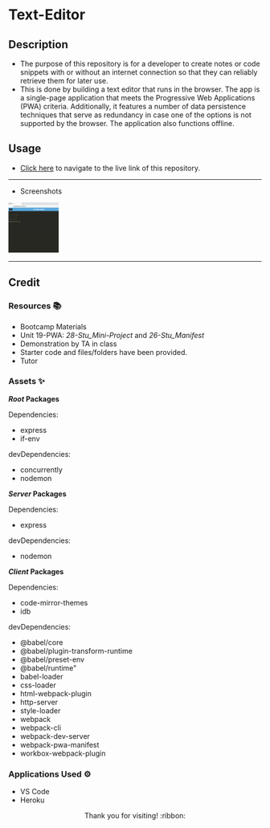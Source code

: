 # Text-Editor

## Description

- The purpose of this repository is for a developer to create notes or code snippets with or without an internet connection
so that they can reliably retrieve them for later use.
- This is done by building a text editor that runs in the browser. The app is a single-page application that meets the Progressive Web Applications (PWA) criteria. Additionally, it features a number of data persistence techniques that serve as redundancy in case one of the options is not supported by the browser. The application also functions offline.

## Usage

- [Click here](https://aqueous-anchorage-39063.herokuapp.com/) to navigate to the live link of this repository.

---------------------------

- Screenshots

<img src="./demo-images/demo1.png" width="100" height="100">

---------------------------

## Credit

### Resources :books:
- Bootcamp Materials
- Unit 19-PWA: *28-Stu_Mini-Project* and *26-Stu_Manifest*
- Demonstration by TA in class
- Starter code and files/folders have been provided.
- Tutor

### Assets :sparkles:
***Root* Packages**

Dependencies:
- express
- if-env

devDependencies:
- concurrently
- nodemon

***Server* Packages**

Dependencies:
- express

devDependencies:
- nodemon

***Client* Packages**

Dependencies:
- code-mirror-themes
- idb

devDependencies:
- @babel/core
- @babel/plugin-transform-runtime
- @babel/preset-env
- @babel/runtime"
- babel-loader
- css-loader
- html-webpack-plugin
- http-server
- style-loader
- webpack
- webpack-cli
- webpack-dev-server
- webpack-pwa-manifest
- workbox-webpack-plugin

### Applications Used :gear:
- VS Code
- Heroku

<p align="center">Thank you for visiting! :ribbon:</p>

